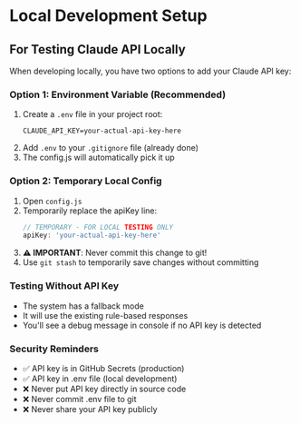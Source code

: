 # Local Development Setup

## For Testing Claude API Locally

When developing locally, you have two options to add your Claude API key:

### Option 1: Environment Variable (Recommended)
1. Create a `.env` file in your project root:
   ```
   CLAUDE_API_KEY=your-actual-api-key-here
   ```
2. Add `.env` to your `.gitignore` file (already done)
3. The config.js will automatically pick it up

### Option 2: Temporary Local Config
1. Open `config.js`
2. Temporarily replace the apiKey line:
   ```javascript
   // TEMPORARY - FOR LOCAL TESTING ONLY
   apiKey: 'your-actual-api-key-here'
   ```
3. **⚠️ IMPORTANT**: Never commit this change to git!
4. Use `git stash` to temporarily save changes without committing

### Testing Without API Key
- The system has a fallback mode
- It will use the existing rule-based responses
- You'll see a debug message in console if no API key is detected

### Security Reminders
- ✅ API key is in GitHub Secrets (production)
- ✅ API key in .env file (local development)
- ❌ Never put API key directly in source code
- ❌ Never commit .env file to git
- ❌ Never share your API key publicly